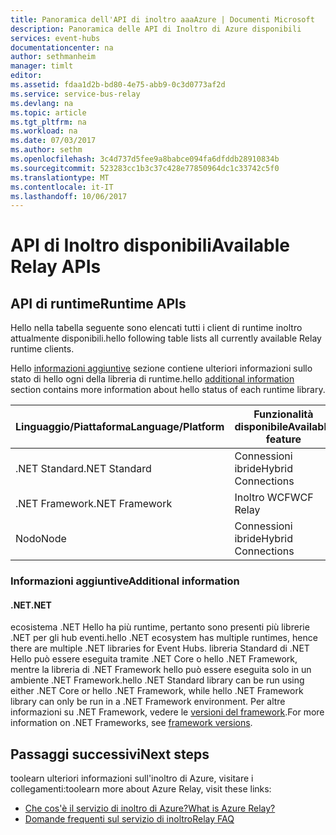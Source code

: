 ```yaml
---
title: Panoramica dell'API di inoltro aaaAzure | Documenti Microsoft
description: Panoramica delle API di Inoltro di Azure disponibili
services: event-hubs
documentationcenter: na
author: sethmanheim
manager: timlt
editor: 
ms.assetid: fdaa1d2b-bd80-4e75-abb9-0c3d0773af2d
ms.service: service-bus-relay
ms.devlang: na
ms.topic: article
ms.tgt_pltfrm: na
ms.workload: na
ms.date: 07/03/2017
ms.author: sethm
ms.openlocfilehash: 3c4d737d5fee9a8babce094fa6dfddb28910834b
ms.sourcegitcommit: 523283cc1b3c37c428e77850964dc1c33742c5f0
ms.translationtype: MT
ms.contentlocale: it-IT
ms.lasthandoff: 10/06/2017
---
```

# <a name="available-relay-apis"></a><span data-ttu-id="cb35b-103">API di Inoltro disponibili</span><span class="sxs-lookup"><span data-stu-id="cb35b-103">Available Relay APIs</span></span>

## <a name="runtime-apis"></a><span data-ttu-id="cb35b-104">API di runtime</span><span class="sxs-lookup"><span data-stu-id="cb35b-104">Runtime APIs</span></span>

<span data-ttu-id="cb35b-105">Hello nella tabella seguente sono elencati tutti i client di runtime inoltro attualmente disponibili.</span><span class="sxs-lookup"><span data-stu-id="cb35b-105">hello following table lists all currently available Relay runtime clients.</span></span>

<span data-ttu-id="cb35b-106">Hello [informazioni aggiuntive](#additional-information) sezione contiene ulteriori informazioni sullo stato di hello ogni della libreria di runtime.</span><span class="sxs-lookup"><span data-stu-id="cb35b-106">hello [additional information](#additional-information) section contains more information about hello status of each runtime library.</span></span>

| <span data-ttu-id="cb35b-107">Linguaggio/Piattaforma</span><span class="sxs-lookup"><span data-stu-id="cb35b-107">Language/Platform</span></span> | <span data-ttu-id="cb35b-108">Funzionalità disponibile</span><span class="sxs-lookup"><span data-stu-id="cb35b-108">Available feature</span></span> | <span data-ttu-id="cb35b-109">Pacchetto client</span><span class="sxs-lookup"><span data-stu-id="cb35b-109">Client package</span></span> | <span data-ttu-id="cb35b-110">Repository</span><span class="sxs-lookup"><span data-stu-id="cb35b-110">Repository</span></span> |
| --- | --- | --- | --- |
| <span data-ttu-id="cb35b-111">.NET Standard</span><span class="sxs-lookup"><span data-stu-id="cb35b-111">.NET Standard</span></span> | <span data-ttu-id="cb35b-112">Connessioni ibride</span><span class="sxs-lookup"><span data-stu-id="cb35b-112">Hybrid Connections</span></span> | [<span data-ttu-id="cb35b-113">Microsoft.Azure.Relay</span><span class="sxs-lookup"><span data-stu-id="cb35b-113">Microsoft.Azure.Relay</span></span>](https://www.nuget.org/packages/Microsoft.Azure.Relay/) | [<span data-ttu-id="cb35b-114">GitHub</span><span class="sxs-lookup"><span data-stu-id="cb35b-114">GitHub</span></span>](https://github.com/azure/azure-relay-dotnet) |
| <span data-ttu-id="cb35b-115">.NET Framework</span><span class="sxs-lookup"><span data-stu-id="cb35b-115">.NET Framework</span></span> | <span data-ttu-id="cb35b-116">Inoltro WCF</span><span class="sxs-lookup"><span data-stu-id="cb35b-116">WCF Relay</span></span> | [<span data-ttu-id="cb35b-117">WindowsAzure.ServiceBus</span><span class="sxs-lookup"><span data-stu-id="cb35b-117">WindowsAzure.ServiceBus</span></span>](https://www.nuget.org/packages/WindowsAzure.ServiceBus/) | <span data-ttu-id="cb35b-118">N/D</span><span class="sxs-lookup"><span data-stu-id="cb35b-118">N/A</span></span> |
| <span data-ttu-id="cb35b-119">Nodo</span><span class="sxs-lookup"><span data-stu-id="cb35b-119">Node</span></span> | <span data-ttu-id="cb35b-120">Connessioni ibride</span><span class="sxs-lookup"><span data-stu-id="cb35b-120">Hybrid Connections</span></span> | [`hyco-ws`](https://www.npmjs.com/package/hyco-ws)<br/>[`hyco-websocket`](https://www.npmjs.com/package/hyco-websocket) | [<span data-ttu-id="cb35b-121">GitHub</span><span class="sxs-lookup"><span data-stu-id="cb35b-121">GitHub</span></span>](https://github.com/Azure/azure-relay-node) |

### <a name="additional-information"></a><span data-ttu-id="cb35b-122">Informazioni aggiuntive</span><span class="sxs-lookup"><span data-stu-id="cb35b-122">Additional information</span></span>

#### <a name="net"></a><span data-ttu-id="cb35b-123">.NET</span><span class="sxs-lookup"><span data-stu-id="cb35b-123">.NET</span></span>
<span data-ttu-id="cb35b-124">ecosistema .NET Hello ha più runtime, pertanto sono presenti più librerie .NET per gli hub eventi.</span><span class="sxs-lookup"><span data-stu-id="cb35b-124">hello .NET ecosystem has multiple runtimes, hence there are multiple .NET libraries for Event Hubs.</span></span> <span data-ttu-id="cb35b-125">libreria Standard di .NET Hello può essere eseguita tramite .NET Core o hello .NET Framework, mentre la libreria di .NET Framework hello può essere eseguita solo in un ambiente .NET Framework.</span><span class="sxs-lookup"><span data-stu-id="cb35b-125">hello .NET Standard library can be run using either .NET Core or hello .NET Framework, while hello .NET Framework library can only be run in a .NET Framework environment.</span></span> <span data-ttu-id="cb35b-126">Per altre informazioni su .NET Framework, vedere le [versioni del framework](/dotnet/articles/standard/frameworks#framework-versions).</span><span class="sxs-lookup"><span data-stu-id="cb35b-126">For more information on .NET Frameworks, see [framework versions](/dotnet/articles/standard/frameworks#framework-versions).</span></span>

## <a name="next-steps"></a><span data-ttu-id="cb35b-127">Passaggi successivi</span><span class="sxs-lookup"><span data-stu-id="cb35b-127">Next steps</span></span>
<span data-ttu-id="cb35b-128">toolearn ulteriori informazioni sull'inoltro di Azure, visitare i collegamenti:</span><span class="sxs-lookup"><span data-stu-id="cb35b-128">toolearn more about Azure Relay, visit these links:</span></span>
* [<span data-ttu-id="cb35b-129">Che cos'è il servizio di inoltro di Azure?</span><span class="sxs-lookup"><span data-stu-id="cb35b-129">What is Azure Relay?</span></span>](relay-what-is-it.md)
* [<span data-ttu-id="cb35b-130">Domande frequenti sul servizio di inoltro</span><span class="sxs-lookup"><span data-stu-id="cb35b-130">Relay FAQ</span></span>](relay-faq.md)